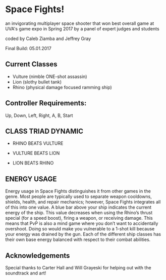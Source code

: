 # Space Fights!
an invigorating multiplayer space shooter that won best overall game at UVA's game expo in Spring 2017 by a panel of expert judges and students

coded by Caleb Ziamba and Jeffrey Gray

Final Build: 05.01.2017


## Current Classes
* Vulture (nimble ONE-shot assassin)
* Lion (slothy bullet tank)
* Rhino (physical damage focused ramming ship)

## Controller Requirements: 
Up, Down, Left, Right, A, B, Start

## CLASS TRIAD DYNAMIC
* RHINO BEATS VULTURE

* VULTURE BEATS LION

* LION BEATS RHINO

## ENERGY USAGE
Energy usage in Space Fights distinguishes it from other games in the genre. Most people are typically used to separate weapon cooldowns, shields, health, and repair mechanics; however, Space Fights integrates all of this into one value. A blue bar above your ship indicates the current energy of the ship. This value decreases when using the Rhino’s thrust special (for a speed boost), firing a weapon, or receiving damage. This means that PvP is also a mind game where you don’t want to accidentally overshoot. Doing so would make you vulnerable to a 1-shot kill because your energy was drained by the gun. Each of the different ship classes has their own base energy balanced with respect to their combat abilities. 

## Acknowledgements
Special thanks to Carter Hall and Will Grayeski for helping out with the soundtrack and art!
